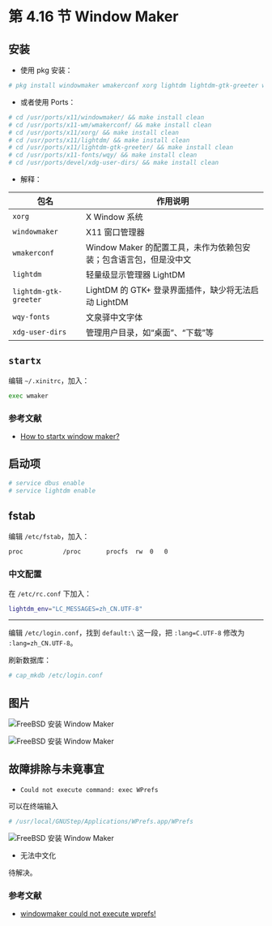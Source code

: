 # 第 4.16 节 Window Maker

## 安装

- 使用 pkg 安装：

```sh
# pkg install windowmaker wmakerconf xorg lightdm lightdm-gtk-greeter wqy-fonts xdg-user-dirs
```

- 或者使用 Ports：

```sh
# cd /usr/ports/x11/windowmaker/ && make install clean
# cd /usr/ports/x11-wm/wmakerconf/ && make install clean 
# cd /usr/ports/x11/xorg/ && make install clean 
# cd /usr/ports/x11/lightdm/ && make install clean 
# cd /usr/ports/x11/lightdm-gtk-greeter/ && make install clean 
# cd /usr/ports/x11-fonts/wqy/ && make install clean
# cd /usr/ports/devel/xdg-user-dirs/ && make install clean 
```

- 解释：



| 包名                     | 作用说明                                                                 |
|--------------------------|-------------------------------------------------------|
| `xorg`                   | X Window 系统                                           |
| `windowmaker`            | X11 窗口管理器 |
| `wmakerconf`             | Window Maker 的配置工具，未作为依赖包安装；包含语言包，但是没中文|
| `lightdm`                | 轻量级显示管理器 LightDM |
| `lightdm-gtk-greeter`    | LightDM 的 GTK+ 登录界面插件，缺少将无法启动 LightDM |
| `wqy-fonts`              | 文泉驿中文字体|
| `xdg-user-dirs`          | 管理用户目录，如“桌面”、“下载”等|



## `startx`

编辑 `~/.xinitrc`，加入：

```sh
exec wmaker
```

### 参考文献

- [How to startx window maker?](https://www.linuxquestions.org/questions/debian-26/how-to-startx-window-maker-230516/)

## 启动项

```sh
# service dbus enable
# service lightdm enable
```

## fstab

编辑 `/etc/fstab`，加入：

```sh
proc           /proc       procfs  rw  0   0
```

### 中文配置

在 `/etc/rc.conf` 下加入：

```sh
lightdm_env="LC_MESSAGES=zh_CN.UTF-8" 
```

---

编辑 `/etc/login.conf`，找到 `default:\` 这一段，把 `:lang=C.UTF-8` 修改为 `:lang=zh_CN.UTF-8`。

刷新数据库：

```sh
# cap_mkdb /etc/login.conf
```

## 图片

![FreeBSD 安装 Window Maker](../.gitbook/assets/WindowMaker1.png)

![FreeBSD 安装 Window Maker](../.gitbook/assets/WindowMaker2.png)

## 故障排除与未竟事宜

- `Could not execute command: exec WPrefs`

可以在终端输入

```sh
# /usr/local/GNUStep/Applications/WPrefs.app/WPrefs
```

![FreeBSD 安装 Window Maker](../.gitbook/assets/WindowMaker3.png)

- 无法中文化

待解决。

### 参考文献

- [windowmaker could not execute wprefs!](https://forums.freebsd.org/threads/windowmaker-could-not-execute-wprefs.92625/)
